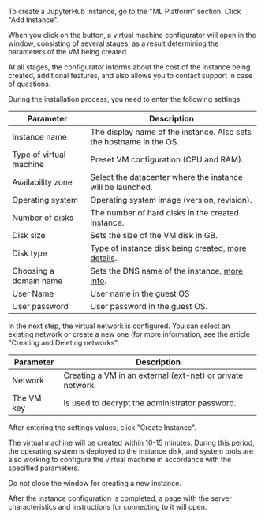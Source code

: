 To create a JupyterHub instance, go to the "ML Platform" section. Click "Add Instance".

When you click on the button, a virtual machine configurator will open in the window, consisting of several stages, as a result determining the parameters of the VM being created.

At all stages, the configurator informs about the cost of the instance being created, additional features, and also allows you to contact support in case of questions.

During the installation process, you need to enter the following settings:

| Parameter | Description |
| --- | --- |
| Instance name | The display name of the instance. Also sets the hostname in the OS. |
| Type of virtual machine | Preset VM configuration (CPU and RAM). |
| Availability zone | Select the datacenter where the instance will be launched. |
| Operating system | Operating system image (version, revision). |
| Number of disks | The number of hard disks in the created instance.|
| Disk size | Sets the size of the VM disk in GB. |
| Disk type | Type of instance disk being created, [more details](https://mcs.mail.ru/docs/base/iaas/vm-volumes/volume-sla ). |
| Choosing a domain name | Sets the DNS name of the instance, [more info](https://mcs.mail.ru/docs/networks/vnet/networks/private-dns ).|
| User Name | User name in the guest OS |
| User password | User password in the guest OS. |

In the next step, the virtual network is configured. You can select an existing network or create a new one (for more information, see the article "Creating and Deleting networks".

| Parameter | Description |
| --- | --- |
| Network | Creating a VM in an external (ext-net) or private network. |
| The VM key | is used to decrypt the administrator password. |

After entering the settings values, click "Create Instance".

The virtual machine will be created within 10-15 minutes. During this period, the operating system is deployed to the instance disk, and system tools are also working to configure the virtual machine in accordance with the specified parameters.

<warn>

Do not close the window for creating a new instance.

After the instance configuration is completed, a page with the server characteristics and instructions for connecting to it will open.

</warn>
